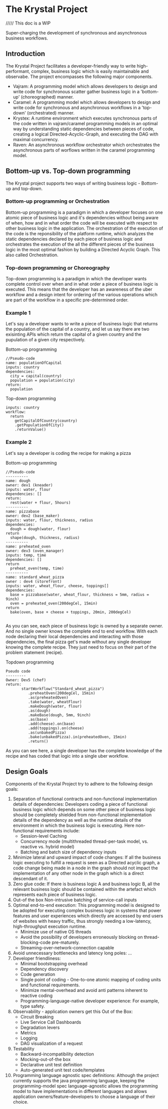 # The Krystal Project

///// This doc is a WIP

Super-charging the development of synchronous and asynchronous business workflows.

## Introduction

The Krystal Project facilitates a developer-friendly way to write high-performant, complex, business logic which is easily maintainable and observabe. The project encompasses the following major components. 
   * Vajram: A programming model which allows developers to design and write code for synchronous scatter gather business logic in a 'bottom-up' (choreographed) manner.
   * Caramel: A programming model which allows developers to design and write code for synchronous and asynchronous workflows in a 'top-down' (orchestrated) manner.
   * Krystex: A runtime environment which executes synchronous parts of the code written in vajram/caramel programming models in an optimal way by understanding static dependencies between pieces of code, creating a logical Directed-Acyclic-Graph, and executing the DAG with maximal concurrency.
   * Raven: An asynchronous workflow orchestrator which orchestrates the asynchronous parts of worflows written in the caramel programming model.
   
## Bottom-up vs. Top-down programming
The Krystal project supports two ways of writing business logic - Bottom-up and top-down. 

### Bottom-up programming or Orchestration
Bottom-up programming is a paradigm in which a developer focuses on one atomic piece of business logic and it's dependencies without being aware of when, how and in what order the code will be executed with respect to other business logic in the application. The orchestration of the execution of the code is the reponsibility of the platform runtime, which analyzes the static dependencies declared by each piece of business logic and orchestrates the execution of the all the different pieces of the business logic in the most optimal fashion by building a Directed Acyclic Graph. This also called Orchestration.

### Top-down programming or Choreography
Top-down programming is a paradigm in which the developer wants complete control over when and in what order a piece of business logic is executed. This means that the developer has an awareness of the uber workflow and a design intent for ordering of the various operations which are part of the workflow in a specific pre-determined order.

### Example 1
Let's say a developer wants to write a piece of business logic that returns the population of the capital of a country, and let us say there are two exisinting APIs which return the capital of a given country and the pupulation of a given city respectively.

Bottom-up programming
```
//Pseudo-code
name: populationOfCapital
inputs: country
dependencies: 
  city = capital(country)
  population = population(city)
return:
  population
```

Top-down programming
```
inputs: country
workflow:
  return 
    getCapitalOfCountry(country)
    .getPopulationOfCity()
    .returnValue()
```

### Example 2
Let's say a developer is coding the recipe for making a pizza

Bottom-up programming
```
//Pseudo-code
----------
name: dough
owner: dev1 (kneader)
inputs: water, flour
dependencies: []
return:
  rest(water + flour, 5hours)
----------
name: pizzabase
owner: dev2 (base_maker)
inputs: water, flour, thickness, radius
dependencies: 
  dough = dough(water, flour)
return 
  shape(dough, thickness, radius)
----------
name: preheated_oven
owner: dev3 (oven_manager)
inputs: temp, time
dependencies: []
return
  preheat_oven(temp, time)
----------
name: standard_wheat_pizza
owner : dev4 (storefront)
inputs: water, wheat_flour, cheese, toppings[]
dependencies:
  base = pizzabase(water, wheat_flour, thickness = 5mm, radius = 9inch)
  oven = preheated_oven(200degCel, 15min)
return
  bake(oven, base + cheese + toppings, 20min, 200degCel)
  
```
As you can see, each piece of business logic is owned by a separate owner. And no single owner knows the complete end to end workflow. With each node declaring their local dependencies and interacting with those dependencies, the final pizza get's made without any single developer knowing the complete recipe. They just need to focus on their part of the problem statement (recipe).


Topdown programming
```
Pseudo code
---------
Owner: Dev5 (chef)
return:
       startWorkflow("Standard_wheat_pizza")
          .preheatOven(200degCel, 15min)
          .as(preheatedOven)
          .take(water, wheatFlour)
          .makeDough(water, flour)
          .as(dough)
          .makeBase(dough, 5mm, 9inch)
          .as(base)
          .add(cheese).on(base)
          .add(toppings).on(cheese)
          .as(unbakedPizza)
          .bake(unbakedPizza).in(preheatedOven, 15min)
          .return()
```
As you can see here, a single developer has the complete knowledge of the recipe and has coded that logic into a single uber workflow.

## Design Goals

Components of the Krystal Project try to adhere to the following design goals:

1. Separation of functional contracts and non-functional implementation details of dependencies: Developers coding a
   piece of functional business logic which depends on some other piece of business logic should be completely shielded
   from non-functional implementation details of the dependency as well as the runtime details of the environment in
   which the business logic is executing. Here non-functional requirements include:
    * Session-level Caching
    * Concurrency mode (multithreaded thread-per-task model, vs. reactive vs. hybrid model)
    * Batching and batch size of dependency inputs
1. Minimize lateral and upward impact of code changes: If all the business logic executing to fulfill a request is seen
   as a Directed acyclic graph, a code change being made in a node in the graph should not impact the implementation of
   any other node in the graph which is a direct descendant of it.
1. Zero glue code: If there is business logic A and business logic B, all the relevant business logic should be
   contained within the artefact which represents each piece of business logic.
1. Out-of the box Non-intrusive batching of service-call inputs
1. Optimal end-to-end execution: This programming model is designed to be adopted for executing complex business logic
   in systems that power features and user experiences which directly are accessed by end users of websites with heavy traffic, thus
   strongly needing a low-latency, high-throughput execution runtime.
    * Minimize use of native OS threads
    * Avoid the possibility of developers erroneously blocking on thread-blocking-code pre-maturely.
    * Streaming-over-network-connection capable
1. Avoid unnecessary bottlenecks and latency long poles: ... 
1. Developer friendliness:
    * Minimal bootstrapping overhead
    * Dependency discovery
    * Code generation
    * Single point of coding - One-to-one atomic mapping of coding units and functional requirements.
    * Minimize mental-overhead and avoid anti patterns inherent to reactive coding
    * Programming-language-native developer experience: For example, type safety.
1. Observability - application owners get this Out of the Box:
    * Circuit Breaking
    * Live Service Call Dashboards
    * Degradation levers
    * Metrics
    * Logging
    * DAG visualization of a request
1. Testability
    * Backward-incompatibility detection
    * Mocking-out-of-the box
    * Declarative unit test definition
    * Auto-generated unit test code/templates
1. Programming language agnostic spec definitions: Although the project currently supports the java programming language, keeping
    the programming-model spec language-agnostic allows the programming model to have implementations in different
    languages and allows application owners/feature-developers to choose a language of their choice.
